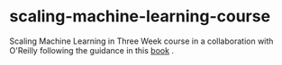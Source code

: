 # scaling-machine-learning-course
Scaling Machine Learning in Three Week course in a collaboration with O'Reilly following the guidance in this [book](https://amzn.to/3WgHQvd)
.
